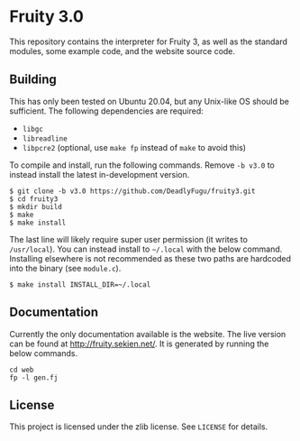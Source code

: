 # Fruity 3.0

This repository contains the interpreter for Fruity 3, as well as the standard modules, some example code, and the website source code.

## Building

This has only been tested on Ubuntu 20.04, but any Unix-like OS should be sufficient. The following dependencies are required:

- `libgc`
- `libreadline`
- `libpcre2` (optional, use `make fp` instead of `make` to avoid this)

To compile and install, run the following commands. Remove `-b v3.0` to instead install the latest in-development version.

```
$ git clone -b v3.0 https://github.com/DeadlyFugu/fruity3.git
$ cd fruity3
$ mkdir build
$ make
$ make install
```

The last line will likely require super user permission (it writes to `/usr/local`). You can instead install to `~/.local` with the below command. Installing elsewhere is not recommended as these two paths are hardcoded into the binary (see `module.c`).

```
$ make install INSTALL_DIR=~/.local
```

## Documentation

Currently the only documentation available is the website. The live version can be found at <http://fruity.sekien.net/>. It is generated by running the below commands.

```
cd web
fp -l gen.fj
```

## License

This project is licensed under the zlib license. See `LICENSE` for details.
